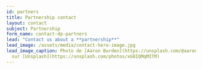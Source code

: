```yaml
---
id: partners
title: Partnership contact
layout: contact
subject: Partnership
form_name: contact-dp-partners
lead: "Contact us about a **partnership**"
lead_image: /assets/media/contact-hero-image.jpg
lead_image_caption: Photo de [Aaron Burden](https://unsplash.com/@aaronburden)
  sur [Unsplash](https://unsplash.com/photos/xG8IQMqMITM)
---
```

